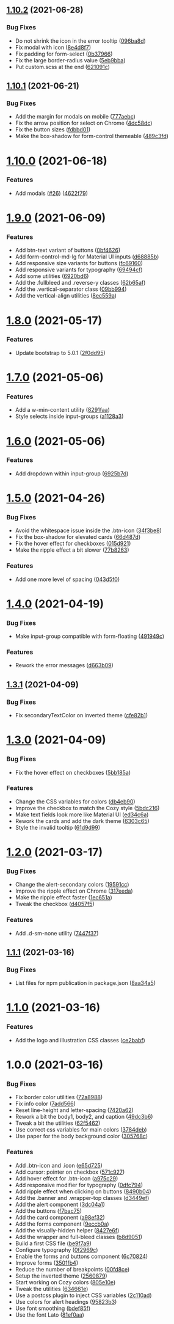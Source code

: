 ## [1.10.2](https://github.com/cozy/cozy-bootstrap/compare/v1.10.1...v1.10.2) (2021-06-28)


### Bug Fixes

* Do not shrink the icon in the error tooltip ([096ba8d](https://github.com/cozy/cozy-bootstrap/commit/096ba8d47b51a972a3334da8727b8bfa2a2e579c))
* Fix modal with icon ([8e4d8f7](https://github.com/cozy/cozy-bootstrap/commit/8e4d8f7081893a5d3146d103c617c5383a8c2660))
* Fix padding for form-select ([0b37966](https://github.com/cozy/cozy-bootstrap/commit/0b3796653ce571173cbf267aba353f8c12309f79))
* Fix the large border-radius value ([5eb9bba](https://github.com/cozy/cozy-bootstrap/commit/5eb9bba4dd1088ecf523fbce46a9a7b491f3e4bf))
* Put custom.scss at the end ([621091c](https://github.com/cozy/cozy-bootstrap/commit/621091c14015186d20695b84e74073bc4fa79aa2))

## [1.10.1](https://github.com/cozy/cozy-bootstrap/compare/v1.10.0...v1.10.1) (2021-06-21)


### Bug Fixes

* Add the margin for modals on mobile ([777aebc](https://github.com/cozy/cozy-bootstrap/commit/777aebc7801ecb776f03320cca0779e782d8a2a1))
* Fix the arrow position for select on Chrome ([4dc58dc](https://github.com/cozy/cozy-bootstrap/commit/4dc58dc982f8d4e79ab2d1af3ad6e2edf38821e1))
* Fix the button sizes ([fdbbd01](https://github.com/cozy/cozy-bootstrap/commit/fdbbd01061eabe4a31e87e225497166fe63092ee))
* Make the box-shadow for form-control themeable ([489c3fd](https://github.com/cozy/cozy-bootstrap/commit/489c3fd16a32ba0ae4c594abd0d2a5cbe597e6ab))

# [1.10.0](https://github.com/cozy/cozy-bootstrap/compare/v1.9.0...v1.10.0) (2021-06-18)


### Features

* Add modals ([#26](https://github.com/cozy/cozy-bootstrap/issues/26)) ([4622f79](https://github.com/cozy/cozy-bootstrap/commit/4622f79032127fcdbdc13abe9c5fce6c129797c5))

# [1.9.0](https://github.com/cozy/cozy-bootstrap/compare/v1.8.0...v1.9.0) (2021-06-09)


### Features

* Add btn-text variant of buttons ([0bf4626](https://github.com/cozy/cozy-bootstrap/commit/0bf462680b3a32d24e4c2a990660d778b1d9bb32))
* Add form-control-md-lg for Material UI inputs ([d68885b](https://github.com/cozy/cozy-bootstrap/commit/d68885b775f4778f04cb335e13eb71a53f6f8cbe))
* Add responsive size variants for buttons ([fc69160](https://github.com/cozy/cozy-bootstrap/commit/fc69160f102d25d711acb1f2b51f2c96980875ec))
* Add responsive variants for typography ([69494cf](https://github.com/cozy/cozy-bootstrap/commit/69494cfce50c3dfe149d2049ced3db751e96a3ed))
* Add some utilities ([6920bd6](https://github.com/cozy/cozy-bootstrap/commit/6920bd65cab0db520b8495273620cf7d6af15b15))
* Add the .fullbleed and .reverse-y classes ([62b65af](https://github.com/cozy/cozy-bootstrap/commit/62b65aff09e0c563e7b2b0b6a3a924b48bbe4f58))
* Add the .vertical-separator class ([09bb994](https://github.com/cozy/cozy-bootstrap/commit/09bb994c89b83e1f9e70063dfb6b997aa058607e))
* Add the vertical-align utilities ([8ec559a](https://github.com/cozy/cozy-bootstrap/commit/8ec559a82e5f906764e961f1e399a91ef7bd8dd9))

# [1.8.0](https://github.com/cozy/cozy-bootstrap/compare/v1.7.0...v1.8.0) (2021-05-17)


### Features

* Update bootstrap to 5.0.1 ([2f0dd95](https://github.com/cozy/cozy-bootstrap/commit/2f0dd95b31ceaa9e2c1c7a670912f4c33ecaaf09))

# [1.7.0](https://github.com/cozy/cozy-bootstrap/compare/v1.6.0...v1.7.0) (2021-05-06)


### Features

* Add a w-min-content utility ([8291faa](https://github.com/cozy/cozy-bootstrap/commit/8291faa249943db2df3d4cf5fc56d2124976f386))
* Style selects inside input-groups ([a1128a3](https://github.com/cozy/cozy-bootstrap/commit/a1128a3ebc0fc94751271b324185cf702b313cc2))

# [1.6.0](https://github.com/cozy/cozy-bootstrap/compare/v1.5.0...v1.6.0) (2021-05-06)


### Features

* Add dropdown within input-group ([6925b7d](https://github.com/cozy/cozy-bootstrap/commit/6925b7dc431c2e8ce29f625b23281c8410e2ccef))

# [1.5.0](https://github.com/cozy/cozy-bootstrap/compare/v1.4.0...v1.5.0) (2021-04-26)


### Bug Fixes

* Avoid the whitespace issue inside the .btn-icon ([34f3be8](https://github.com/cozy/cozy-bootstrap/commit/34f3be84fbfdcb43e592dc49a511080f5c2a9254))
* Fix the box-shadow for elevated cards ([66d487d](https://github.com/cozy/cozy-bootstrap/commit/66d487d606a08544ae19067deaba8009895f6dc0))
* Fix the hover effect for checkboxes ([015d921](https://github.com/cozy/cozy-bootstrap/commit/015d921a4b804710ca8d4ff9d8e4c3ce07849ad4))
* Make the ripple effect a bit slower ([77b8263](https://github.com/cozy/cozy-bootstrap/commit/77b82631f89ea39e500183012f9d1eaf78011ec8))


### Features

* Add one more level of spacing ([043d5f0](https://github.com/cozy/cozy-bootstrap/commit/043d5f05391934d8a89c3a5400ef749ede9132d2))

# [1.4.0](https://github.com/cozy/cozy-bootstrap/compare/v1.3.1...v1.4.0) (2021-04-19)


### Bug Fixes

* Make input-group compatible with form-floating ([491949c](https://github.com/cozy/cozy-bootstrap/commit/491949c5bbe40c026f5f42c29c7246ffe55c5301))


### Features

* Rework the error messages ([d663b09](https://github.com/cozy/cozy-bootstrap/commit/d663b09c9b1a7b5b87c8dd44f60c4e26562bcfb1))

## [1.3.1](https://github.com/cozy/cozy-bootstrap/compare/v1.3.0...v1.3.1) (2021-04-09)


### Bug Fixes

* Fix secondaryTextColor on inverted theme ([cfe82b1](https://github.com/cozy/cozy-bootstrap/commit/cfe82b1afed6beffbbe9c8f8a1fcae99e5d66dc6))

# [1.3.0](https://github.com/cozy/cozy-bootstrap/compare/v1.2.0...v1.3.0) (2021-04-09)


### Bug Fixes

* Fix the hover effect on checkboxes ([5bb185a](https://github.com/cozy/cozy-bootstrap/commit/5bb185a76890248b09c85938704df3ab218f09cc))


### Features

* Change the CSS variables for colors ([db4eb90](https://github.com/cozy/cozy-bootstrap/commit/db4eb90e786b74795344c157e70d0eb21021f1aa))
* Improve the checkbox to match the Cozy style ([5bdc216](https://github.com/cozy/cozy-bootstrap/commit/5bdc2161b4816d6ec06f065ea64775f393dc474d))
* Make text fields look more like Material UI ([ed34c6a](https://github.com/cozy/cozy-bootstrap/commit/ed34c6a18564d92fa86c657554c4a43b252abf85))
* Rework the cards and add the dark theme ([6303c65](https://github.com/cozy/cozy-bootstrap/commit/6303c65110ceb4ede0ecbc15bb7625224d140363))
* Style the invalid tooltip ([61d9d99](https://github.com/cozy/cozy-bootstrap/commit/61d9d99631ab4f22a1eaca0add1d378a5e6a0945))

# [1.2.0](https://github.com/cozy/cozy-bootstrap/compare/v1.1.1...v1.2.0) (2021-03-17)


### Bug Fixes

* Change the alert-secondary colors ([19591cc](https://github.com/cozy/cozy-bootstrap/commit/19591cc2a961eeb83ae44392bd22e6e5b6b6a11c))
* Improve the ripple effect on Chrome ([317eeda](https://github.com/cozy/cozy-bootstrap/commit/317eeda64f0ba6e0d619cafbe24f1d92f2504fc0))
* Make the ripple effect faster ([1ec651a](https://github.com/cozy/cozy-bootstrap/commit/1ec651a34086ca3921c050c10fbd3a8f5602478f))
* Tweak the checkbox ([d4057f5](https://github.com/cozy/cozy-bootstrap/commit/d4057f544560fc96d674d396a4ae40e9e9f82b00))


### Features

* Add .d-sm-none utility ([7447f37](https://github.com/cozy/cozy-bootstrap/commit/7447f37645a7b11c9a1dbe71100632e776474ff8))

## [1.1.1](https://github.com/cozy/cozy-bootstrap/compare/v1.1.0...v1.1.1) (2021-03-16)


### Bug Fixes

* List files for npm publication in package.json ([8aa34a5](https://github.com/cozy/cozy-bootstrap/commit/8aa34a520c47aa9b703d0fc5cb3e0013772e812f))

# [1.1.0](https://github.com/cozy/cozy-bootstrap/compare/v1.0.0...v1.1.0) (2021-03-16)


### Features

* Add the logo and illustration CSS classes ([ce2babf](https://github.com/cozy/cozy-bootstrap/commit/ce2babf17425631619138820b020fe1bd85a4963))

# 1.0.0 (2021-03-16)


### Bug Fixes

* Fix border color utilities ([72a8988](https://github.com/cozy/cozy-bootstrap/commit/72a89888d6f0c44982b8d49a6cd3f82cdaf1290c))
* Fix info color ([7add566](https://github.com/cozy/cozy-bootstrap/commit/7add566861f1363b51339f42217a27dba069da40))
* Reset line-height and letter-spacing ([7420a62](https://github.com/cozy/cozy-bootstrap/commit/7420a62189c3a329296fbe1e7d864ce55ab0b7aa))
* Rework a bit the body1, body2, and caption ([49dc3b6](https://github.com/cozy/cozy-bootstrap/commit/49dc3b699adca2ae615f71f94ac3fc14744841b4))
* Tweak a bit the utilities ([62f5462](https://github.com/cozy/cozy-bootstrap/commit/62f54627ca4d1b1c2b5b208070e1dff7c91395e1))
* Use correct css variables for main colors ([3784deb](https://github.com/cozy/cozy-bootstrap/commit/3784debe5e0989cba047d1a00669a732ef0ffaf8))
* Use paper for the body background color ([305768c](https://github.com/cozy/cozy-bootstrap/commit/305768ca8f141074c858cf98df0db63666290686))


### Features

* Add .btn-icon and .icon ([e65d725](https://github.com/cozy/cozy-bootstrap/commit/e65d7255934eba015cf0f2860621f699ef11c716))
* Add cursor: pointer on checkbox ([571c927](https://github.com/cozy/cozy-bootstrap/commit/571c927b7386c6174e32c08947de4ad107c35b51))
* Add hover effect for .btn-icon ([a975c29](https://github.com/cozy/cozy-bootstrap/commit/a975c294b365384bebda86931c3c9f3a5daf0be6))
* Add responsive modifier for typography ([0dfc794](https://github.com/cozy/cozy-bootstrap/commit/0dfc794518b44ea4ba1f4f4fb49f44ef54daf797))
* Add ripple effect when clicking on buttons ([8490b04](https://github.com/cozy/cozy-bootstrap/commit/8490b042907e7e1d5f65b5f8eadf081869416b5e))
* Add the .banner and .wrapper-top classes ([d3449ef](https://github.com/cozy/cozy-bootstrap/commit/d3449efe03646dce60ec2212002967b8e2b63064))
* Add the alert component ([3dc04a1](https://github.com/cozy/cozy-bootstrap/commit/3dc04a1455e1c4756f34a8f8307603374ef5dbec))
* Add the buttons ([f7bac75](https://github.com/cozy/cozy-bootstrap/commit/f7bac75dacef1d9abb5537941415b80d305fafd1))
* Add the card component ([a98ef32](https://github.com/cozy/cozy-bootstrap/commit/a98ef32c6fde3babf9bce1dc8eba55e0e522876e))
* Add the forms component ([9eccb0a](https://github.com/cozy/cozy-bootstrap/commit/9eccb0af86f5dc80934d0c35e278595221012d36))
* Add the visually-hidden helper ([8427e6f](https://github.com/cozy/cozy-bootstrap/commit/8427e6f5c459d1f1ff25fbccbf0e2a8f7d2cba35))
* Add the wrapper and full-bleed classes ([b8d9051](https://github.com/cozy/cozy-bootstrap/commit/b8d9051a2bfc15e748509ed58f87bbd558e7f889))
* Build a first CSS file ([be9f7a9](https://github.com/cozy/cozy-bootstrap/commit/be9f7a90a59833009558c95108c7ee7ea0a74fbd))
* Configure typography ([0f2969c](https://github.com/cozy/cozy-bootstrap/commit/0f2969c3b0fd0dba4b5b8edae17c2004cf80a7c2))
* Enable the forms and buttons component ([6c70824](https://github.com/cozy/cozy-bootstrap/commit/6c708241d45a87bc7f2e305e695af9aabacdf688))
* Improve forms ([3501fb4](https://github.com/cozy/cozy-bootstrap/commit/3501fb4a9e19c2bdaa052e54ce9606d5fa8ccc43))
* Reduce the number of breakpoints ([00fd8ce](https://github.com/cozy/cozy-bootstrap/commit/00fd8cec39a015a47a4eda6d174359e9e70044f6))
* Setup the inverted theme ([2560879](https://github.com/cozy/cozy-bootstrap/commit/25608790d453fc942471ba5b63e1c3c8a1eca49a))
* Start working on Cozy colors ([805e10e](https://github.com/cozy/cozy-bootstrap/commit/805e10e2ed9f46a8bae1041ad80ca9fc9306a162))
* Tweak the utilities ([634661e](https://github.com/cozy/cozy-bootstrap/commit/634661e0e59459b4f71ef3b47440bd61db0afc1a))
* Use a postcss plugin to inject CSS variables ([2c110ad](https://github.com/cozy/cozy-bootstrap/commit/2c110ad78bba2b8668b9f217c126bae38a538d34))
* Use colors for alert headings ([95823b3](https://github.com/cozy/cozy-bootstrap/commit/95823b35a6ded2a0dd62d91cb92edd1a5223c595))
* Use font smoothing ([bdef85f](https://github.com/cozy/cozy-bootstrap/commit/bdef85fe9a378708b453c95d8ffc4380188476ed))
* Use the font Lato ([81ef0aa](https://github.com/cozy/cozy-bootstrap/commit/81ef0aab8b4b25a0a110c2a168289391fa22449e))
